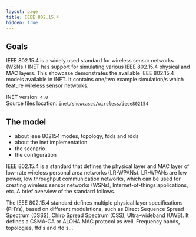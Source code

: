 ```yaml
---
layout: page
title: IEEE 802.15.4
hidden: true
---
```


## Goals

IEEE 802.15.4 is a widely used standard for wireless sensor networks (WSNs.) INET has support for simulating various IEEE 802.15.4 physical and MAC layers. This showcase demonstrates the available IEEE 802.15.4 models available in INET. It contains one/two example simulation/s which feature wireless sensor networks.

INET version: `4.0`<br>
Source files location: <a href="https://github.com/inet-framework/inet-showcases/tree/master/wireless/ieee802154" target="_blank">`inet/showcases/wireless/ieee802154`</a>

## The model

- about ieee 802154 modes, topology, fdds and rdds
- about the inet implementation
- the scenario
- the configuration

IEEE 802.15.4 is a standard that defines the physical layer and MAC layer of low-rate wireless personal area networks (LR-WPANs). LR-WPANs are low power, low throughput communication networks, which can be used for creating wireless sensor networks (WSNs), Internet-of-things applications, etc.
A brief overview of the standard follows.

The IEEE 802.15.4 standard defines multiple physical layer specifications (PHYs), based on different modulations, such as Direct Sequence Spread Spectrum (DSSS), Chirp Spread Spectrum (CSS), Ultra-wideband (UWB). It defines a CSMA-CA or ALOHA MAC protocol as well. Frequency bands, topologies, ffd's and rfd's...
